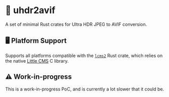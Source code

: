# 🚧 uhdr2avif

A set of minimal Rust crates for Ultra HDR JPEG to AVIF conversion.

## 🖥️ Platform Support

Supports all platforms compatible with the [`lcms2`](https://crates.io/crates/lcms2) Rust crate, which relies on the native [Little CMS](https://www.littlecms.com/) C library.

## ⚠️ Work-in-progress
This is a work-in-progress PoC, and is currently a lot slower that it could be.
